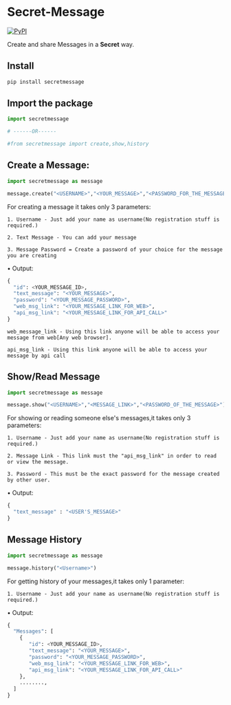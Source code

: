 # Secret-Message 
[![PyPI](https://img.shields.io/pypi/v/secret-message?color=blue&style=plastic)](https://pypi.org/project/secret-message/)

Create and share Messages in a  **Secret** way.

## Install
```python
pip install secretmessage
```

## Import the package
```python
import secretmessage

# ------OR------

#from secretmessage import create,show,history
```

## Create a Message:
```python
import secretmessage as message 

message.create("<USERNAME>","<YOUR_MESSAGE>","<PASSWORD_FOR_THE_MESSAGE>")
```
For creating a message it takes only 3 parameters:
```
1. Username - Just add your name as username(No registration stuff is required.)
	
2. Text Message - You can add your message 
	
3. Message Password = Create a password of your choice for the message you are creating 
```

• Output:
```python
{
  "id": <YOUR_MESSAGE_ID>,
  "text_message": "<YOUR_MESSAGE>",
  "password": "<YOUR_MESSAGE_PASSWORD>",
  "web_msg_link": "<YOUR_MESSAGE_LINK_FOR_WEB>",
  "api_msg_link": "<YOUR_MESSAGE_LINK_FOR_API_CALL>"  
}
```
```
web_message_link - Using this link anyone will be able to access your message from web[Any web browser].

api_msg_link - Using this link anyone will be able to access your message by api call 
```

## Show/Read Message
```python
import secretmessage as message

message.show("<USERNAME>","<MESSAGE_LINK>","<PASSWORD_OF_THE_MESSAGE>")
```
For showing or reading someone else's messages,it takes only 3 parameters:
```
1. Username - Just add your name as username(No registration stuff is required.)
	
2. Message Link - This link must the "api_msg_link" in order to read or view the message.
	
3. Password - This must be the exact password for the message created by other user.
```
	
• Output:
```python
{
  "text_message" : "<USER'S_MESSAGE>"
}
```

## Message History 
```python
import secretmessage as message

message.history("<Username>")
```
For getting history of your messages,it takes only 1 parameter:
```
1. Username - Just add your name as username(No registration stuff is required.)
```

• Output:
```python
{
  "Messages": [
  	{
  	   "id": <YOUR_MESSAGE_ID>,
  	   "text_message": "<YOUR_MESSAGE>",
  	   "password": "<YOUR_MESSAGE_PASSWORD>",
  	   "web_msg_link": "<YOUR_MESSAGE_LINK_FOR_WEB>",
  	   "api_msg_link": "<YOUR_MESSAGE_LINK_FOR_API_CALL>" 
  	},
  	........,
  ]
}
```
